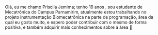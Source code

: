 Olá, eu me chamo Priscila Jemima; tenho 19 anos , sou estudante de Mecatrônica do Campus Parnamirim, atualmente estou trabalhando no projeto instrumentação Biomecatrônica na parte de programação, área da qual eu gosto muito, e espero poder contribuir com o mesmo de forma positiva, e também adquirir mais conhecimentos sobre a área 💋
